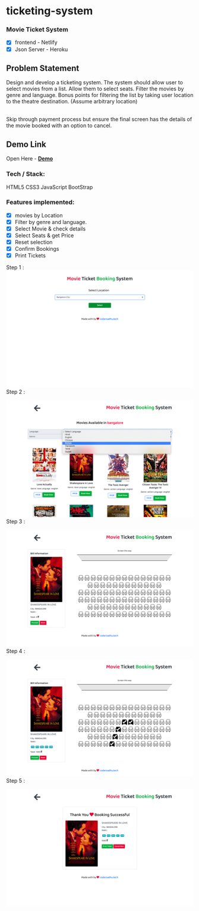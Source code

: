 # ticketing-system 

### Movie Ticket System

- [x] frontend  - Netlify
- [x] Json Server - Heroku

## Problem Statement

Design and develop a ticketing system. 
The system should allow user to select movies from a list. Allow them to select seats. Filter the movies by genre and language. Bonus points for filtering the list by taking user location to the theatre destination. (Assume arbitrary location) 

<br>
Skip through payment process but ensure the final screen has the details of the movie booked with an option to cancel.


## Demo Link
Open Here  - 
[ **Demo** ](https://ticket-system-thinkify.netlify.com/)

### Tech / Stack:

 HTML5
 CSS3 
 JavaScript
 BootStrap
 
### Features implemented:
- [x] movies by Location
- [x] Filter by genre and language.
- [x] Select Movie & check details
- [x] Select Seats & get Price
- [x] Reset selection
- [x] Confirm Bookings
- [x] Print Tickets

Step 1 : 
![Screenshot](./extra/1.png)
Step 2 : 
<br/>

![Screenshot](./extra/2.png)
Step 3 : 
<br/>

![Screenshot](./extra/3.png)
Step 4 : 
<br/>

![Screenshot](./extra/4.png)
Step 5 : 
<br/>

![Screenshot](./extra/5.png)
